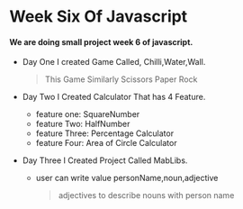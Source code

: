 # Week Six Of Javascript
#### We are doing small project week 6 of javascript.

- Day One I created Game Called, Chilli,Water,Wall.
  > This Game Similarly Scissors Paper Rock

- Day Two I Created Calculator That has 4 Feature.
  - feature one: SquareNumber
  - feature Two: HalfNumber
  - feature Three: Percentage Calculator
  - feature Four: Area of Circle Calculator

- Day Three I Created Project Called MabLibs.
    - user can write value personName,noun,adjective
      > adjectives to describe nouns with person name 